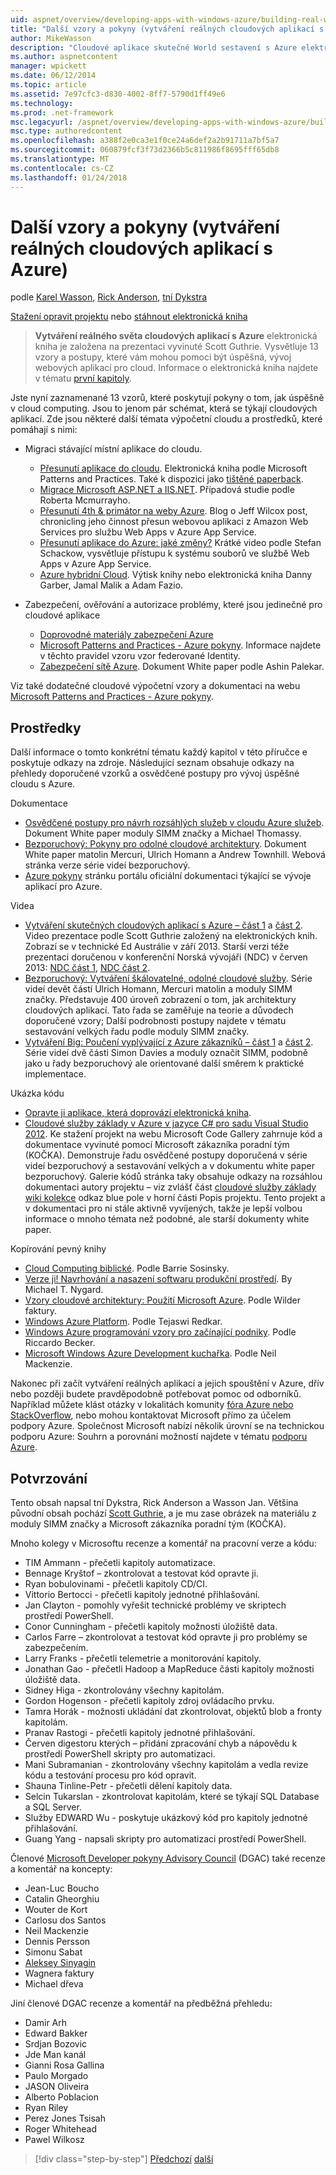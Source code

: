 ```yaml
---
uid: aspnet/overview/developing-apps-with-windows-azure/building-real-world-cloud-apps-with-windows-azure/more-patterns-and-guidance
title: "Další vzory a pokyny (vytváření reálných cloudových aplikací s Azure) | Microsoft Docs"
author: MikeWasson
description: "Cloudové aplikace skutečné World sestavení s Azure elektronická kniha je založena na prezentace vyvinuté Scott Guthrie. Vysvětluje 13 vzory a postupy, které můžete mu..."
ms.author: aspnetcontent
manager: wpickett
ms.date: 06/12/2014
ms.topic: article
ms.assetid: 7e97cfc3-d830-4002-8ff7-5790d1ff49e6
ms.technology: 
ms.prod: .net-framework
msc.legacyurl: /aspnet/overview/developing-apps-with-windows-azure/building-real-world-cloud-apps-with-windows-azure/more-patterns-and-guidance
msc.type: authoredcontent
ms.openlocfilehash: a388f2e0ca3e1f0ce24a6def2a2b91711a7bf5a7
ms.sourcegitcommit: 060879fcf3f73d2366b5c811986f8695fff65db8
ms.translationtype: MT
ms.contentlocale: cs-CZ
ms.lasthandoff: 01/24/2018
---
```

<a name="more-patterns-and-guidance-building-real-world-cloud-apps-with-azure"></a>Další vzory a pokyny (vytváření reálných cloudových aplikací s Azure)
====================
podle [Karel Wasson](https://github.com/MikeWasson), [Rick Anderson](https://github.com/Rick-Anderson), [tní Dykstra](https://github.com/tdykstra)

[Stažení opravit projektu](http://code.msdn.microsoft.com/Fix-It-app-for-Building-cdd80df4) nebo [stáhnout elektronická kniha](http://blogs.msdn.com/b/microsoft_press/archive/2014/07/23/free-ebook-building-cloud-apps-with-microsoft-azure.aspx)

> **Vytváření reálného světa cloudových aplikací s Azure** elektronická kniha je založena na prezentaci vyvinuté Scott Guthrie. Vysvětluje 13 vzory a postupy, které vám mohou pomoci být úspěšná, vývoj webových aplikací pro cloud. Informace o elektronická kniha najdete v tématu [první kapitoly](introduction.md).


Jste nyní zaznamenané 13 vzorů, které poskytují pokyny o tom, jak úspěšně v cloud computing. Jsou to jenom pár schémat, která se týkají cloudových aplikací. Zde jsou některé další témata výpočetní cloudu a prostředků, které pomáhají s nimi:

- Migraci stávající místní aplikace do cloudu. 

    - [Přesunutí aplikace do cloudu](https://msdn.microsoft.com/library/ff728592.aspx). Elektronická kniha podle Microsoft Patterns and Practices. Také k dispozici jako [tištěné paperback](https://www.amazon.com/dp/1621140202).
    - [Migrace Microsoft ASP.NET a IIS.NET](https://go.microsoft.com/fwlink/?LinkId=400656). Případová studie podle Roberta Mcmurrayho.
    - [Přesunutí 4th &amp; primátor na weby Azure](http://www.jeff.wilcox.name/2013/04/4thandmayor-azure-websites/). Blog o Jeff Wilcox post, chronicling jeho činnost přesun webovou aplikaci z Amazon Web Services pro službu Web Apps v Azure App Service.
    - [Přesunutí aplikace do Azure: jaké změny?](https://azure.microsoft.com/documentation/videos/web-sites-internals-and-the-file-system/) Krátké video podle Stefan Schackow, vysvětluje přístupu k systému souborů ve službě Web Apps v Azure App Service.
    - [Azure hybridní Cloud](https://www.amazon.com/dp/B00EOP4UQW). Výtisk knihy nebo elektronická kniha Danny Garber, Jamal Malik a Adam Fazio.
- Zabezpečení, ověřování a autorizace problémy, které jsou jedinečné pro cloudové aplikace

    - [Doprovodné materiály zabezpečení Azure](https://azure.microsoft.com/blog/2014/02/10/best-practices-windows-azure-websites-waws/)
    - [Microsoft Patterns and Practices - Azure pokyny](https://msdn.microsoft.com/library/dn568099.aspx). Informace najdete v těchto pravidel vzoru vzor federované Identity.
    - [Zabezpečení sítě Azure](https://download.microsoft.com/download/4/3/9/43902EC9-410E-4875-8800-0788BE146A3D/Windows%20Azure%20Network%20Security%20Whitepaper%20-%20FINAL.docx). Dokument White paper podle Ashin Palekar.

Viz také dodatečné cloudové výpočetní vzory a dokumentaci na webu [Microsoft Patterns and Practices - Azure pokyny](https://msdn.microsoft.com/library/dn568099.aspx).

<a id="resources"></a>
## <a name="resources"></a>Prostředky

Další informace o tomto konkrétní tématu každý kapitol v této příručce e poskytuje odkazy na zdroje. Následující seznam obsahuje odkazy na přehledy doporučené vzorků a osvědčené postupy pro vývoj úspěšné cloudu s Azure.

Dokumentace

- [Osvědčené postupy pro návrh rozsáhlých služeb v cloudu Azure služeb](https://msdn.microsoft.com/library/windowsazure/jj717232.aspx). Dokument White paper moduly SIMM značky a Michael Thomassy.
- [Bezporuchový: Pokyny pro odolné cloudové architektury](https://msdn.microsoft.com/library/windowsazure/jj853352.aspx). Dokument White paper matolin Mercuri, Ulrich Homann a Andrew Townhill. Webová stránka verze série videí bezporuchový.
- [Azure pokyny](https://azure.microsoft.com/develop/net/guidance/) stránku portálu oficiální dokumentaci týkající se vývoje aplikací pro Azure.

Videa

- [Vytváření skutečných cloudových aplikací s Azure – část 1](https://channel9.msdn.com/Events/TechEd/Australia/2013/AZR324) a [část 2](https://channel9.msdn.com/Events/TechEd/Australia/2013/AZR325). Video prezentace podle Scott Guthrie založený na elektronických knih. Zobrazí se v technické Ed Austrálie v září 2013. Starší verzi téže prezentaci doručenou v konferenční Norská vývojáři (NDC) v červen 2013: [NDC část 1](http://vimeo.com/68215538), [NDC část 2](http://vimeo.com/68215602).
- [Bezporuchový: Vytváření škálovatelné, odolné cloudové služby](https://channel9.msdn.com/Series/FailSafe). Série videí devět částí Ulrich Homann, Mercuri matolin a moduly SIMM značky. Představuje 400 úroveň zobrazení o tom, jak architektury cloudových aplikací. Tato řada se zaměřuje na teorie a důvodech doporučené vzory; Další podrobnosti postupy najdete v tématu sestavování velkých řadu podle moduly SIMM značky.
- [Vytváření Big: Poučení vyplývající z Azure zákazníků – část 1](https://channel9.msdn.com/Events/Build/2012/3-029) a [část 2](https://channel9.msdn.com/Events/Build/2012/3-030). Série videí dvě části Simon Davies a moduly označit SIMM, podobně jako u řady bezporuchový ale orientované další směrem k praktické implementace.

Ukázka kódu

- [Opravte ji aplikace, která doprovází elektronická kniha](https://code.msdn.microsoft.com/Fix-It-app-for-Building-cdd80df4?cdn_id=2013-12-03-002).
- [Cloudové služby základy v Azure v jazyce C# pro sadu Visual Studio 2012](http://aka.ms/csf). Ke stažení projekt na webu Microsoft Code Gallery zahrnuje kód a dokumentace vyvinuté pomocí Microsoft zákazníka poradní tým (KOČKA). Demonstruje řadu osvědčené postupy doporučená v série videí bezporuchový a sestavování velkých a v dokumentu white paper bezporuchový. Galerie kódů stránka taky obsahuje odkazy na rozsáhlou dokumentaci autory projektu – viz zvlášť část [cloudové služby základy wiki kolekce](https://social.technet.microsoft.com/wiki/contents/articles/17987.cloud-service-fundamentals.aspx) odkaz blue pole v horní části Popis projektu. Tento projekt a v dokumentaci pro ni stále aktivně vyvíjených, takže je lepší volbou informace o mnoho témata než podobné, ale starší dokumenty white paper.

Kopírování pevný knihy

- [Cloud Computing biblické](https://www.amazon.com/dp/0470903562). Podle Barrie Sosinsky.
- [Verze ji! Navrhování a nasazení softwaru produkční prostředí](https://www.amazon.com/Release-It-Production-Ready-Pragmatic-Programmers/dp/0978739213). By Michael T. Nygard.
- [Vzory cloudové architektury: Použití Microsoft Azure](http://shop.oreilly.com/product/0636920023777.do). Podle Wilder faktury.
- [Windows Azure Platform](https://www.amazon.com/dp/1430235632). Podle Tejaswi Redkar.
- [Windows Azure programování vzory pro začínající podniky](https://www.amazon.com/dp/1849685606). Podle Riccardo Becker.
- [Microsoft Windows Azure Development kuchařka](https://www.amazon.com/dp/1849682224). Podle Neil Mackenzie.

Nakonec při začít vytváření reálných aplikací a jejich spouštění v Azure, dřív nebo později budete pravděpodobně potřebovat pomoc od odborníků. Například můžete klást otázky v lokalitách komunity [fóra Azure nebo StackOverflow](https://azure.microsoft.com/support/forums/), nebo mohou kontaktovat Microsoft přímo za účelem podpory Azure. Společnost Microsoft nabízí několik úrovní se na technickou podporu Azure: Souhrn a porovnání možností najdete v tématu [podporu Azure](https://azure.microsoft.com/support/plans/).

<a id="acknowledgments"></a>
## <a name="acknowledgments"></a>Potvrzování

Tento obsah napsal tní Dykstra, Rick Anderson a Wasson Jan. Většina původní obsah pochází [Scott Guthrie](https://weblogs.asp.net/scottgu/), a je mu zase obrázek na materiálu z moduly SIMM značky a Microsoft zákazníka poradní tým (KOČKA).

Mnoho kolegy v Microsoftu recenze a komentář na pracovní verze a kódu:

- TIM Ammann - přečetli kapitoly automatizace.
- Bennage Kryštof – zkontrolovat a testovat kód opravte ji.
- Ryan bobulovinami - přečetli kapitoly CD/CI.
- Vittorio Bertocci - přečetli kapitoly jednotné přihlašování.
- Jan Clayton - pomohly vyřešit technické problémy ve skriptech prostředí PowerShell.
- Conor Cunningham - přečetli kapitoly možnosti úložiště data.
- Carlos Farre – zkontrolovat a testovat kód opravte ji pro problémy se zabezpečením.
- Larry Franks - přečetli telemetrie a monitorování kapitoly.
- Jonathan Gao - přečetli Hadoop a MapReduce části kapitoly možnosti úložiště data.
- Sidney Higa - zkontrolovány všechny kapitolám.
- Gordon Hogenson - přečetli kapitoly zdroj ovládacího prvku.
- Tamra Horák - možnosti ukládání dat zkontrolovat, objektů blob a fronty kapitolám.
- Pranav Rastogi - přečetli kapitoly jednotné přihlašování.
- Červen digestoru kterých – přidání zpracování chyb a nápovědu k prostředí PowerShell skripty pro automatizaci.
- Mani Subramanian - zkontrolovány všechny kapitolám a vedla revize kódu a testování procesu pro kód opravit.
- Shauna Tinline-Petr - přečetli dělení kapitoly data.
- Selcin Tukarslan - zkontrolovat kapitolám, které se týkají SQL Database a SQL Server.
- Služby EDWARD Wu - poskytuje ukázkový kód pro kapitoly jednotné přihlašování.
- Guang Yang - napsali skripty pro automatizaci prostředí PowerShell.

Členové [Microsoft Developer pokyny Advisory Council](http://aka.ms/DGAC) (DGAC) také recenze a komentář na koncepty:

- Jean-Luc Boucho
- Catalin Gheorghiu
- Wouter de Kort
- Carlosu dos Santos
- Neil Mackenzie
- Dennis Persson
- Simonu Sabat
- [Aleksey Sinyagin](http://www.linkedin.com/in/sinyagin)
- Wagnera faktury
- Michael dřeva

Jiní členové DGAC recenze a komentář na předběžná přehledu:

- Damir Arh
- Edward Bakker
- Srdjan Bozovic
- Jde Man kanál
- Gianni Rosa Gallina
- Paulo Morgado
- JASON Oliveira
- Alberto Poblacion
- Ryan Riley
- Perez Jones Tsisah
- Roger Whitehead
- Pawel Wilkosz

>[!div class="step-by-step"]
[Předchozí](queue-centric-work-pattern.md)
[další](the-fix-it-sample-application.md)
